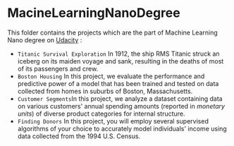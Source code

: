 # MacineLearningNanoDegree
This folder contains the projects which are the part of Machine Learning Nano degree on [Udacity](https://eu.udacity.com/) :  
* ```Titanic Survival Exploration``` In 1912, the ship RMS Titanic struck an iceberg on its maiden voyage and sank, resulting in the deaths of most of its passengers and crew.  
* ```Boston Housing``` In this project, we evaluate the performance and predictive power of a model that has been trained and tested on data collected from homes in suburbs of Boston, Massachusetts.    
* ```Customer Segments```In this project, we analyze a dataset containing data on various customers' annual spending amounts (reported in *monetary units*) of diverse product categories for internal structure.  
* ```Finding Donors``` In this project, you will employ several supervised algorithms of your choice to accurately model individuals' income using data collected from the 1994 U.S. Census.